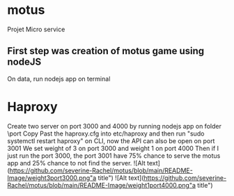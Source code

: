 # motus
Projet Micro service
## First step was creation of motus game using nodeJS
On data, run nodejs app on terminal
# Haproxy
Create two server on port 3000 and 4000 by running nodejs app on folder \port
Copy Past the haproxy.cfg into etc/haproxy and then run "sudo systemctl restart haproxy" on CLI, now the API can also be open on port 3001
We set weight of 3 on port 3000 and weight 1 on port 4000
Then if I just run the port 3000, the port 3001 have 75% chance to serve the motus app and 25% chance to not find the server.
![Alt text](https://github.com/severine-Rachel/motus/blob/main/README-Image/weight3port3000.png"a title")
![Alt text](https://github.com/severine-Rachel/motus/blob/main/README-Image/weight1port4000.png"a title")
